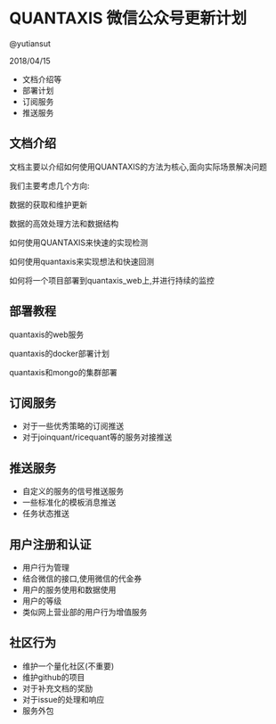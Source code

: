 # QUANTAXIS 微信公众号更新计划

@yutiansut

2018/04/15


- 文档介绍等
- 部署计划
- 订阅服务
- 推送服务


## 文档介绍

文档主要以介绍如何使用QUANTAXIS的方法为核心,面向实际场景解决问题

我们主要考虑几个方向:

数据的获取和维护更新

数据的高效处理方法和数据结构

如何使用QUANTAXIS来快速的实现检测

如何使用quantaxis来实现想法和快速回测

如何将一个项目部署到quantaxis_web上,并进行持续的监控

## 部署教程

quantaxis的web服务

quantaxis的docker部署计划

quantaxis和mongo的集群部署

## 订阅服务

- 对于一些优秀策略的订阅推送
- 对于joinquant/ricequant等的服务对接推送

## 推送服务

- 自定义的服务的信号推送服务
- 一些标准化的模板消息推送
- 任务状态推送


## 用户注册和认证

- 用户行为管理
- 结合微信的接口,使用微信的代金券
- 用户的服务使用和数据使用
- 用户的等级
- 类似网上营业部的用户行为增值服务


## 社区行为

- 维护一个量化社区(不重要)
- 维护github的项目
- 对于补充文档的奖励
- 对于issue的处理和响应
- 服务外包

